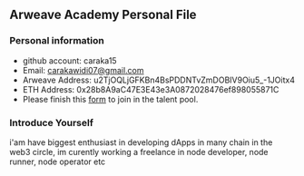 ## Arweave Academy Personal File

### Personal information

- github account: caraka15
- Email: carakawidi07@gmail.com
- Arweave Address: u2TjOQLjGFKBn4BsPDDNTvZmDOBIV9Oiu5_-1JOitx4
- ETH Address: 0x28b8A9aC47E3E43e3A0872028476ef898055871C
- Please finish this [form](https://docs.google.com/forms/d/e/1FAIpQLSfWA5fIIcBgmRppm3jNz5vmf9Mai_QMVil-2pO4r7YKn_Zhtw/viewform?usp=sf_link) to join in the talent pool.

### Introduce Yourself
 i'am have biggest enthusiast in developing dApps in many chain in the web3 circle, im curently working a freelance in node developer, node runner, node operator etc
